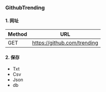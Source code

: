 ### GithubTrending



#### 1. 网址

Method|URL|
---|---|
GET|https://github.com/trending|


#### 2. 保存

- Txt
- Csv
- Json
- db


